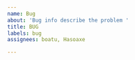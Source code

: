 ```yaml
---
name: Bug
about: 'Bug info describe the problem '
title: BUG
labels: bug
assignees: boatu, Hasoaxe

---
```



